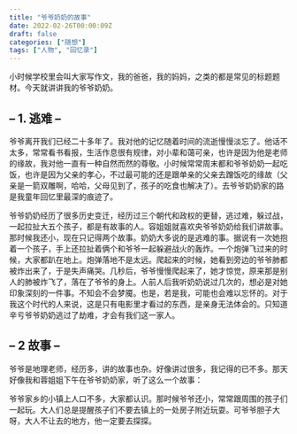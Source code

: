 ```yaml
---
title: "爷爷奶奶的故事"
date: 2022-02-26T00:00:09Z
draft: false
categories: ["随想"]
tags: ["人物", "回忆录"]
---
```


小时候学校里会叫大家写作文，我的爸爸，我的妈妈，之类的都是常见的标题题材。今天就讲讲我的爷爷奶奶。

## – 1. 逃难 –

爷爷离开我们已经二十多年了。我对他的记忆随着时间的流逝慢慢淡忘了。他话不太多，常常看书看报，生活作息很有规律，对小辈和蔼可亲，也许是因为他是老师的缘故，我对他一直有一种自然而然的尊敬。小时候常常周末都和爷爷奶奶一起吃饭，也许是因为父亲的孝心，不过最可能的还是跟单亲的父亲去蹭饭吃的缘故（父亲是一箭双雕啊，哈哈，父母见到了，孩子的吃食也解决了）。去爷爷奶奶家的路是我童年回忆里最深的痕迹了。

爷爷奶奶经历了很多历史变迁，经历过三个朝代和政权的更替，逃过难，躲过战，一起拉扯大五个孩子，都是有故事的人。容姐姐就喜欢央爷爷奶奶给我们讲故事。那时候我还小，现在只记得两个故事。奶奶大多说的是逃难的事。据说有一次她抱着一个孩子，手上还拉扯着俩个和爷爷一起躲避战火的轰炸。一个炮弹飞过来的时候，大家都趴在地上。炮弹落地不是太远。爬起来的时候，她看到旁边的爷爷肺都被炸出来了，于是失声痛哭。几秒后，爷爷慢慢爬起来了，她才惊觉，原来那是别人的肺被炸飞了，落在了爷爷的身上。人前人后我听奶奶说过几次的，想必是对她印象深刻的一件事。不知会不会梦魇。也是，若是我，可能也会难以忘怀的。对于我这个时代的人来说，这是只有电影里才看过的东西，是亲身无法体会的。只知道辛亏爷爷奶奶逃过了劫难，才会有我们这一家人。

## – 2 故事 –

爷爷是地理老师，经历多，讲的故事也杂。好像讲过很多，我记得的已不多。那天好像我和蓉姐姐下午在爷爷奶奶家，听了这么一个故事：

爷爷家乡的小镇上人口不多，大家都认识。那时候爷爷还小，常常跟周围的孩子们一起玩。大人们总是提醒孩子们不要去镇上的一处房子附近玩耍。可爷爷胆子大呀，大人不让去的地方，他一定要去探探。